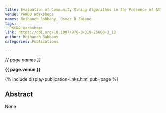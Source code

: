 ```yaml
---
title: Evaluation of Community Mining Algorithms in the Presence of Attributes
venue: PAKDD Workshops
names: Reihaneh Rabbany, Osmar R Zaiane
tags:
- PAKDD Workshops
link: https://doi.org/10.1007/978-3-319-25660-3_13
author: Reihaneh Rabbany
categories: Publications

---
```


*{{ page.names }}*

**{{ page.venue }}**

{% include display-publication-links.html pub=page %}

## Abstract

None